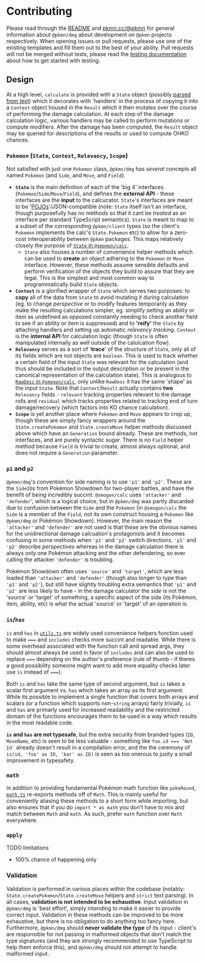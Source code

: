 # Contributing

Please read through the [README](README.md) and [pkmn.cc/@pkmn](https://pkmn.cc/@pkmn/) for general
information about `@pkmn/dmg` about development on `@pkmn` projects respectively. When opening
issues or pull requests, please use one of the existing templates and fill them out to the best of
your ability. Pull requests will not be merged without tests, please read the [testing
documentation](TESTING.md) about how to get started with testing.

## Design

At a high level, `calculate` is provided with a `State` object (possibly [parsed from
text](PARSING.md)) which it decorates with 'handlers' in the process of copying it into a `Context`
object housed in the `Result` which it then mutates over the course of performing the damage
calculation. At each step of the damage calculation logic, various handlers may be called to perform
mutations or compute modifiers. After the damage has been computed, the `Result` object may be
queried for descriptions of the results or used to compute OHKO chances.

### `Pokemon` (`State`, `Context`, `Relevancy`, `Scope`)

Not satisfied with just one `Pokemon` class, `@pkmn/dmg` has *several* concepts all named
`Pokemon` (and `Side`, and `Move`, and `Field`).

- **`State`** is the main definition of each of the 'big 4' interfaces
  (`Pokemon`/`Side`/`Move`/`Field`), and defines the **external API** - these interfaces are the
  **input** to the calcucator. `State`'s interfaces are meant to be
  '[POJOs](https://en.wikipedia.org/wiki/Plain_old_Java_object)'/JSON-compatible (note: `State`
  itself isn't an interface, though purposefully has no methods so that it cant be *treated* as an
  interface per standard TypeScript semantics). `State` is meant to map to a subset of the
  corresponding `@pkmn/client` types (so the client's `Pokemon` implements the calc's
  `State.Pokemon` etc) to allow for a zero-cost interoperability between `@pkmn` packages. This maps
  relatively closely the purpose of [`State` in
  `@smogon/calc`](https://github.com/smogon/damage-calc/blob/master/calc/src/state.ts).
  - `State` also houses a number of convenience helper methods which can be used to **create** an
    object adhering to the `Pokemon` or `Move` interface. However, these methods assume sensible
    defaults and perform verification of the objects they build to assure that they are legal. This
    is the simplest and most common way to programmatically build `State` objects.
- **`Context`** is a glorified wrapper of `State` which serves two purposes: to **copy** all of the
  data from `State` to avoid mutating it during calculation (eg. to change *perspective* or to
  modify features temporarily as they make the resulting calculations simpler, eg. simplify
  setting an ability or item as undefined as opposed constantly needing to check another field to
  see if an ability or item is suppressed) and to **'reify'** the `State` by attaching handlers
  and setting up automatic *relevancy tracking*. `Context` is the **internal API** for
  calculation logic (though `State` is often manipulated internally as well outside of the
  calulcation flow).
- **`Relevancy`** serves as a sort of '**trace**' of the structure of `State`, only all of its
  fields which are not objects are `boolean`. This is used to track whether a certain field of the
  input `State` was relevant for the calculation (and thus should be included in the output
  description or be present in the canonical representation of the calculation state). This is
  analogous to [`RawDesc` in
  `@smogon/calc`](https://github.com/smogon/damage-calc/blob/master/calc/src/desc.ts), only unlike
  `RawDesc` it has the same 'shape' as the input `State`. Note that `Context`/`Result` actually
  contains **two** `Relevancy` fields - `relevant` tracking properties relevant to the damage rolls
  and `residual` which tracks properties related to tracking end of turn damage/recovery (which
  factors into KO chance calculation).
- **`Scope`** is yet another place where `Pokemon` and `Move` appears to crop up, though these are
  simply fancy wrappers around the `State.createPokemon` and `State.createMove` helper methods
  discussed above which have an `Generation` bound already. These are methods, not interfaces, and
  are purely syntactic sugar. There is no `Field` helper method because `Field` is trivial to
  create, almost always optional, and does not require a `Generation` parameter.

### `p1` and `p2`

`@pkmn/dmg`'s convention for side naming is to use `'p1'` and `'p2'`. These are the `SideID`s from
Pokémon Showdown for two-player battles, and have the benefit of being incredibly succint.
`@smogon/calc` uses `'attacker'` and `'defender`', which is a logical choice, but in `@pkmn/dmg` was
partly discarded due to confusion between the `Side` and the `Pokemon` (in `@smogon/calc` the `Side`
is a member of the `Field`, not its own construct housing a `Pokemon` like `@pkmn/dmg` or Pokémon
Showdown). However, the main reason the `'attacker'` and `'defender'` are not used is that these are
the obvious names for the unidirectional damage calcuation's protagonists and it becomes confusing
in some methods when `'p1'` and `'p2'` switch directions. `'p1'` and `'p2'` describe *perspectives*
whereas in the damage calculation there is always only one Pokémon attacking and the other
defendering, so ever calling the attacker `'defender'` is troubling.

Pokémon Showdown often uses `'source'` and `'target'`, which are less loaded than `'attacker'` and
`'defender'` (though also longer to type than `'p1'` and `'p2'`), but still have slightly troubling
extra semantics that `'p1'` and `'p2'` are less likely to have - in the damage calculator the *side*
is not the 'source' or 'target' of something, a specific aspect of the side (its Pokémon, item,
ability, etc) is what the actual 'source' or 'target' of an operation is.

### `is`/`has`

`is` and `has` in [`utils.ts`](src/utils.ts) are widely used convenience helpers function used to
make `===` and `includes` checks more succint and readable. While there is some overhead associated
with the function call and spread args, they should almost always be used in favor of `includes` and
can also be used to replace `===` depending on the author's preference (rule of thumb - if theres a
good possibility someone might want to add more equality checks later use `is` instead of `===`).

Both `is` and `has` take the same type of second argument, but `is` takes a scalar first argument
vs. `has` which takes an array as its first argument. While its possible to implement a single
function that covers both arrays and scalars (or a function which supports non-`string` arrays)
fairly trivially, `is` and `has` are primarly used for increased readability and the restricted
domain of the functions encourages them to be used in a way which results in the most readable code.

**`is` and `has` are not typesafe**, but the extra security from branded types (`ID`, `MoveName`,
etc) is seen to be less valuable - something like `foo.id === 'Not Id'` already doesn't result in
a compilation error, and the the ceremony of `is(id, 'foo' as ID, 'bar' as ID)` is seen as too
onerous to jusity a small improvement in typesafety.

### `math`

In addition to providing fundamental Pokémon math function like `pokeRound`,
[`math.ts`](src/math.ts) re-exports methods off of `Math`. This is mainly useful for conveniently
aliasing these methods to a short form while importing, but also ensures that if you do `import * as
math` you don't have to mix and match between `Math` and `math`. As such, prefer `math` function
over `Math` everywhere.

### `apply`

TODO limitations

- 100% chance of happening only


### Validation

Validation is performed in various places within the codebase (notably:
`State.createPokemon`/`State.createMove` helpers and `strict` text parsing). In all cases,
**validation is not intended to be exhaustive**. Input validation in `@pkmn/dmg` is 'best effort',
simply intending to make it easier to provide correct input. Validation in these methods can be
improved to be more exhaustive, but there is no obligation to do anything too fancy here.
Furthermore, `@pkmn/dmg` should **never validate the type** of its input - client's are responsible
for not passing in malformed objects that don't match the type signatures (and they are strongly
recommended to use TypeScript to help them enforce this), and `@pkmn/dmg` should not attempt to
handle malformed input.